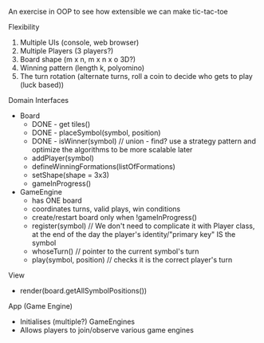 An exercise in OOP to see how extensible we can make tic-tac-toe

Flexibility
1. Multiple UIs (console, web browser)
2. Multiple Players (3 players?)
3. Board shape (m x n, m x n x o 3D?)
4. Winning pattern (length k, polyomino)
5. The turn rotation (alternate turns, roll a coin to decide who gets to play (luck based))


Domain Interfaces
- Board
  - DONE - get tiles()
  - DONE - placeSymbol(symbol, position)
  - DONE - isWinner(symbol) // union - find? use a strategy pattern and optimize the algorithms to be more scalable later
  - addPlayer(symbol)
  - defineWinningFormations(listOfFormations)
  - setShape(shape = 3x3)
  - gameInProgress()
- GameEngine
  - has ONE board
  - coordinates turns, valid plays, win conditions
  - create/restart board only when !gameInProgress()
  - register(symbol) // We don't need to complicate it with Player class, at the end of the day the player's identity/"primary key" IS the symbol
  - whoseTurn() // pointer to the current symbol's turn
  - play(symbol, position) // checks it is the correct player's turn

View
- render(board.getAllSymbolPositions())


App (Game Engine)
- Initialises (multiple?) GameEngines
- Allows players to join/observe various game engines
